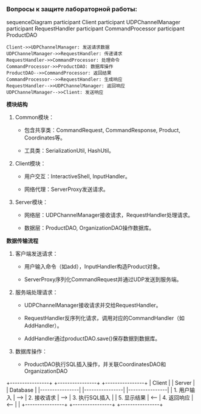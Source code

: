 ### Вопросы к защите лабораторной работы:

sequenceDiagram
    participant Client
    participant UDPChannelManager
    participant RequestHandler
    participant CommandProcessor
    participant ProductDAO
    
    Client->>UDPChannelManager: 发送请求数据
    UDPChannelManager->>RequestHandler: 传递请求
    RequestHandler->>CommandProcessor: 处理命令
    CommandProcessor->>ProductDAO: 数据库操作
    ProductDAO-->>CommandProcessor: 返回结果
    CommandProcessor-->>RequestHandler: 生成响应
    RequestHandler-->>UDPChannelManager: 返回响应
    UDPChannelManager-->>Client: 发送响应


**模块结构**

1. Common模块：
   - 包含共享类：CommandRequest, CommandResponse, Product, Coordinates等。

   - 工具类：SerializationUtil, HashUtil。

2. Client模块：

   - 用户交互：InteractiveShell, InputHandler。

   - 网络代理：ServerProxy发送请求。

3. Server模块：

   - 网络层：UDPChannelManager接收请求，RequestHandler处理请求。

   - 数据层：ProductDAO, OrganizationDAO操作数据库。


**数据传输流程**

1. 客户端发送请求：

   - 用户输入命令（如add），InputHandler构造Product对象。

   - ServerProxy序列化CommandRequest并通过UDP发送到服务端。

2. 服务端处理请求：

   - UDPChannelManager接收请求并交给RequestHandler。

   - RequestHandler反序列化请求，调用对应的CommandHandler（如AddHandler）。

   - AddHandler通过productDAO.save()保存数据到数据库。

3. 数据库操作：

   - ProductDAO执行SQL插入操作，并关联CoordinatesDAO和OrganizationDAO


+----------------+       +----------------+       +----------------+
|   Client       |       |   Server       |       |   Database     |
|----------------|       |----------------|       |----------------|
| 1. 用户输入     |  -->  | 2. 接收请求     |  -->  | 3. 执行SQL插入  |
| 5. 显示结果     |  <--  | 4. 返回响应     |  <--  |                |
+----------------+       +----------------+       +----------------+